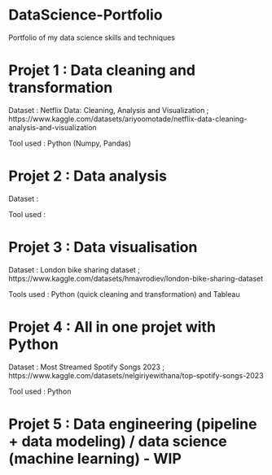 # DataScience-Portfolio
Portfolio of my data science skills and techniques

# Projet 1 : Data cleaning and transformation
<p> Dataset : Netflix Data: Cleaning, Analysis and Visualization ; https://www.kaggle.com/datasets/ariyoomotade/netflix-data-cleaning-analysis-and-visualization </p>
<p> Tool used : Python (Numpy, Pandas) </p>

# Projet 2 : Data analysis
<p> Dataset :  </p>
<p> Tool used :  </p>

# Projet 3 : Data visualisation
<p> Dataset : London bike sharing dataset ; https://www.kaggle.com/datasets/hmavrodiev/london-bike-sharing-dataset </p>
<p> Tools used : Python (quick cleaning and transformation) and Tableau </p>

# Projet 4 : All in one projet with Python
<p> Dataset : Most Streamed Spotify Songs 2023 ; https://www.kaggle.com/datasets/nelgiriyewithana/top-spotify-songs-2023 </p>
<p> Tool used : Python </p>

# Projet 5 : Data engineering (pipeline + data modeling) / data science (machine learning) - WIP
